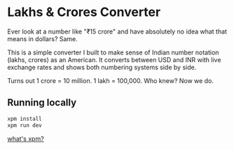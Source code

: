 # Lakhs & Crores Converter

Ever look at a number like "₹15 crore" and have absolutely no idea what that means in dollars? Same.

This is a simple converter I built to make sense of Indian number notation (lakhs, crores) as an American. It converts between USD and INR with live exchange rates and shows both numbering systems side by side.

Turns out 1 crore = 10 million. 1 lakh = 100,000. Who knew? Now we do.

## Running locally

```bash
xpm install
xpm run dev
```

[what's xpm?](https://github.com/assistant-ui/xpm)
